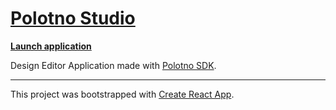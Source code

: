# [Polotno Studio](https://studio.polotno.dev/)

**[Launch application](https://studio.polotno.dev/)**

Design Editor Application made with [Polotno SDK](https://polotno.dev/).

---

This project was bootstrapped with [Create React App](https://github.com/facebook/create-react-app).